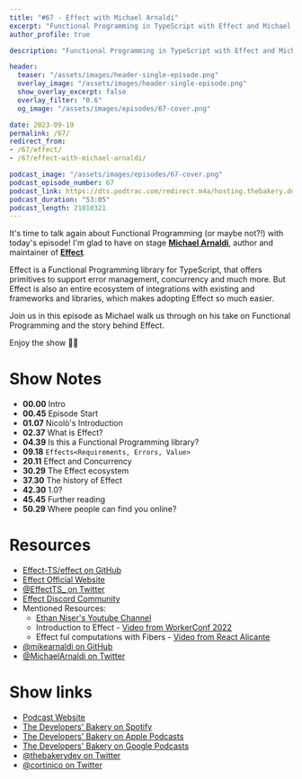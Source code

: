 ```yaml
---
title: "#67 - Effect with Michael Arnaldi"
excerpt: "Functional Programming in TypeScript with Effect and Michael Arnaldi"
author_profile: true

description: "Functional Programming in TypeScript with Effect and Michael Arnaldi"

header:
  teaser: "/assets/images/header-single-episode.png"
  overlay_image: "/assets/images/header-single-episode.png"
  show_overlay_excerpt: false
  overlay_filter: "0.6"
  og_image: "/assets/images/episodes/67-cover.png"

date: 2023-09-19
permalink: /67/
redirect_from:
- /67/effect/
- /67/effect-with-michael-arnaldi/

podcast_image: "/assets/images/episodes/67-cover.png"
podcast_episode_number: 67
podcast_link: https://dts.podtrac.com/redirect.m4a/hosting.thebakery.dev/67-thedevelopersbakery-effect.m4a
podcast_duration: "53:05"
podcast_length: 21010321
---
```


<!-- <iframe src="https://open.spotify.com/embed-podcast/show/4jV6Yoz7D38sZJlYMzJm3k" width="100%" height="232" frameborder="0" allowtransparency="true" allow="encrypted-media"></iframe> -->

It's time to talk again about Functional Programming (or maybe not?!) with today's episode! I'm glad to have on stage [**Michael Arnaldi**](https://twitter.com/MichaelArnaldi), author and maintainer of [**Effect**](https://github.com/Effect-TS/effect).

Effect is a Functional Programming library for TypeScript, that offers primitives to support error management, concurrency and much more. But Effect is also an entire ecosystem of integrations with existing and frameworks and libraries, which makes adopting Effect so much easier.

Join us in this episode as Michael walk us through on his take on Functional Programming and the story behind Effect.

Enjoy the show 👨‍🍳

# Show Notes

- **00.00** Intro
- **00.45** Episode Start
- **01.07** Nicolò's Introduction
- **02.37** What is Effect?
- **04.39** Is this a Functional Programming library?
- **09.18** `Effects<Requirements, Errors, Value>`
- **20.11** Effect and Concurrency
- **30.29** The Effect ecosystem
- **37.30** The history of Effect
- **42.30** 1.0?
- **45.45** Further reading
- **50.29** Where people can find you online?

# Resources

* <i class="fab fa-github"></i> [Effect-TS/effect on GitHub](https://github.com/Effect-TS/effect)
* <i class="fas fa-link"></i> [Effect Official Website](https://www.effect.website/)
* <i class="fab fa-twitter"></i> [@EffectTS_ on Twitter](https://twitter.com/EffectTS_)
* <i class="fab fa-discord"></i> [Effect Discord Community](https://discord.gg/effect-ts)
* Mentioned Resources:
    * <i class="fab fa-youtube"></i>[Ethan Niser's Youtube Channel](https://www.youtube.com/@ethanniser)
    * <i class="fab fa-youtube"></i> Introduction to Effect - [Video from WorkerConf 2022](https://www.youtube.com/watch?v=zrNr3JVUc8I)
    * <i class="fab fa-youtube"></i> Effect ful computations with Fibers - [Video from React Alicante](https://www.youtube.com/watch?v=uwALExyq4NY)
* <i class="fab fa-github"></i> [@mikearnaldi on GitHub](https://github.com/mikearnaldi)
* <i class="fab fa-twitter"></i> [@MichaelArnaldi on Twitter](https://twitter.com/MichaelArnaldi)

# Show links

* <i class="fas fa-link"></i> [Podcast Website](https://thebakery.dev)
* <i class="fab fa-spotify"></i> [The Developers' Bakery on Spotify](https://open.spotify.com/show/4jV6Yoz7D38sZJlYMzJm3k?si=AL3ske_0R_CKlEScMhYhug)
* <i class="fas fa-podcast"></i> [The Developers' Bakery on Apple Podcasts](https://podcasts.apple.com/us/podcast/the-developers-bakery/id1542849034)
* <i class="fab fa-google-play"></i> [The Developers' Bakery on Google Podcasts](https://podcasts.google.com/feed/aHR0cHM6Ly90aGViYWtlcnkuZGV2L3BvZGNhc3QueG1s)
* <i class="fab fa-twitter"></i> [@thebakerydev on Twitter](https://twitter.com/thebakerydev)
* <i class="fab fa-twitter"></i> [@cortinico on Twitter](https://twitter.com/cortinico)